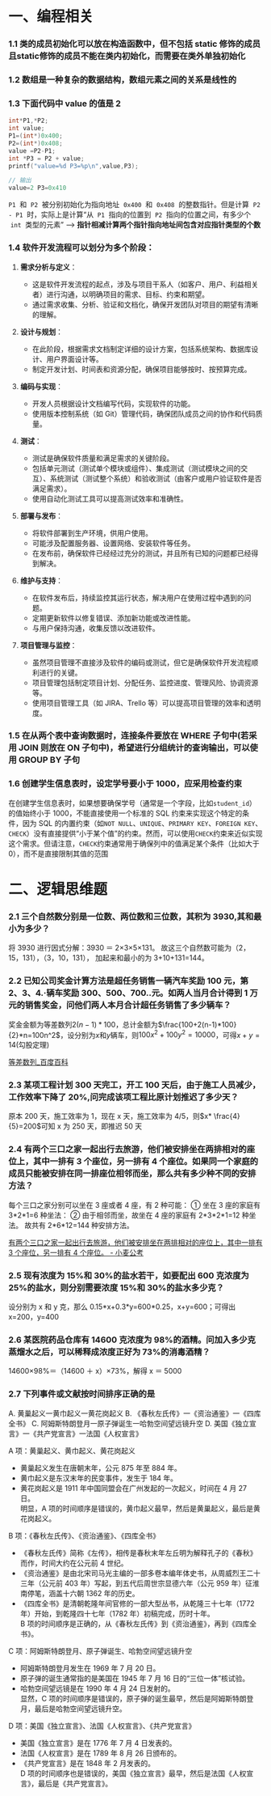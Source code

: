 # 一、编程相关

### 1.1 类的成员初始化可以放在构造函数中，但不包括 static 修饰的成员且static修饰的成员不能在类内初始化，而需要在类外单独初始化

### 1.2 数组是一种复杂的数据结构，数组元素之间的关系是线性的

### 1.3 下面代码中 value 的值是 2

```cpp
int*P1,*P2;
int value;
P1=(int*)0x400;
P2=(int*)0x408;
value =P2-P1;
int *P3 = P2 + value;
printf("value=%d P3=%p\n",value,P3);

// 输出
value=2 P3=0x410
```

`P1`  和  `P2`  被分别初始化为指向地址  `0x400`  和  `0x408`  的整数指针。但是计算  `P2 - P1`  时，实际上是计算“从  `P1`  指向的位置到  `P2`  指向的位置之间，有多少个  `int`  类型的元素” --> **指针相减计算两个指针指向地址间包含对应指针类型的个数**

### 1.4 软件开发流程可以划分为多个阶段：

1. **需求分析与定义**：

   - 这是软件开发流程的起点，涉及与项目干系人（如客户、用户、利益相关者）进行沟通，以明确项目的需求、目标、约束和期望。
   - 通过需求收集、分析、验证和文档化，确保开发团队对项目的期望有清晰的理解。

2. **设计与规划**：

   - 在此阶段，根据需求文档制定详细的设计方案，包括系统架构、数据库设计、用户界面设计等。
   - 制定开发计划、时间表和资源分配，确保项目能够按时、按预算完成。

3. **编码与实现**：

   - 开发人员根据设计文档编写代码，实现软件的功能。
   - 使用版本控制系统（如 Git）管理代码，确保团队成员之间的协作和代码质量。

4. **测试**：

   - 测试是确保软件质量和满足需求的关键阶段。
   - 包括单元测试（测试单个模块或组件）、集成测试（测试模块之间的交互）、系统测试（测试整个系统）和验收测试（由客户或用户验证软件是否满足需求）。
   - 使用自动化测试工具可以提高测试效率和准确性。

5. **部署与发布**：

   - 将软件部署到生产环境，供用户使用。
   - 可能涉及配置服务器、设置网络、安装软件等任务。
   - 在发布前，确保软件已经经过充分的测试，并且所有已知的问题都已经得到解决。

6. **维护与支持**：

   - 在软件发布后，持续监控其运行状态，解决用户在使用过程中遇到的问题。
   - 定期更新软件以修复错误、添加新功能或改进性能。
   - 与用户保持沟通，收集反馈以改进软件。

7. **项目管理与监控**：

   - 虽然项目管理不直接涉及软件的编码或测试，但它是确保软件开发流程顺利进行的关键。
   - 项目管理包括制定项目计划、分配任务、监控进度、管理风险、协调资源等。
   - 使用项目管理工具（如 JIRA、Trello 等）可以提高项目管理的效率和透明度。

### 1.5 在从两个表中查询数据时，连接条件要放在 WHERE 子句中(若采用 JOIN 则放在 ON 子句中)，希望进行分组统计的查询输出，可以使用 GROUP BY 子句

### 1.6 创建学生信息表时，设定学号要小于 1000，应采用检查约束

在创建学生信息表时，如果想要确保学号（通常是一个字段，比如`student_id`）的值始终小于 1000，不能直接使用一个标准的 SQL 约束来实现这个特定的条件，因为 SQL 的内置约束（如`NOT NULL`、`UNIQUE`、`PRIMARY KEY`、`FOREIGN KEY`、`CHECK`）没有直接提供“小于某个值”的约束。然而，可以使用`CHECK`约束来近似实现这个需求。但请注意，`CHECK`约束通常用于确保列中的值满足某个条件（比如大于 0），而不是直接限制其值的范围

# 二、逻辑思维题

### 2.1 三个自然数分别是一位数、两位数和三位数，其积为 3930,其和最小为多少？

将 3930 进行因式分解：3930 ＝ 2×3×5×131。
故这三个自然数可能为（2，15，131），（3，10，131），
加起来和最小的为 3+10+131=144。

### 2.2 已知公司奖金计算方法是超任务销售一辆汽车奖励 100 元，第 2、3、4.·辆车奖励 300、500、700..元。如两人当月合计得到 1 万元的销售奖金，问他们两人本月合计超任务销售了多少辆车？

奖金金额为等差数列$2(n-1)*100$，总计金额为$\frac{100+2(n-1)*100}{2}*n=100n^2$，设分别为$x$和$y$辆车，则$100x^2+100y^2=10000$，可得$x+y=14$(勾股定理)

[等差数列\_百度百科](https://baike.baidu.com/item/%E7%AD%89%E5%B7%AE%E6%95%B0%E5%88%97/1129192)

### 2.3 某项工程计划 300 天完工，开工 100 天后，由于施工人员减少，工作效率下降了 20%,问完成该项工程比原计划推迟了多少天？

原本 200 天，施工效率为 1，现在 x 天，施工效率为 4/5，则$x* \frac{4}{5}=200$可知 x 为 250 天，即推迟 50 天

### 2.4 有两个三口之家一起出行去旅游，他们被安排坐在两排相对的座位上，其中一排有 3 个座位，另一排有 4 个座位。如果同一个家庭的成员只能被安排在同一排座位相邻而坐，那么共有多少种不同的安排方法？

每个三口之家分别可以坐在 3 座或者 4 座，有 2 种可能：
① 坐在 3 座的家庭有 3\*2\*1=6 种坐法：
② 由于相邻而坐，故坐在 4 座的家庭有 2\*3\*2\*1=12 种坐法。
故共有 2\*6\*12=144 种安排方法。

[有两个三口之家一起出行去旅游，他们被安排坐在两排相对的座位上，其中一排有 3 个座位，另一排有 4 个座位。 - 小麦公考](https://www.xiaomaigongkao.com/Article/article_details/id/100005901.html)

### 2.5 现有浓度为 15%和 30%的盐水若干，如要配出 600 克浓度为 25%的盐水，则分别需要浓度 15%和 30%的盐水多少克？

设分别为 x 和 y 克，那么 0.15\*x+0.3\*y=600\*0.25，x+y=600；可得出 x=200，y=400

### 2.6 某医院药品仓库有 14600 克浓度为 98%的酒精。问加入多少克蒸熘水之后，可以稀释成浓度正好为 73%的消毒酒精？

14600×98%＝（14600 ＋ x）×73%，解得 x ＝ 5000

### 2.7 下列事件或文献按时间排序正确的是

A. 黄巢起义一黄巾起义一黄花岗起义
B. 《春秋左氏传》一《资治通鉴》一《四库全书》
C. 阿姆斯特朗登月一原子弹诞生一哈勃空间望远镜升空
D. 美国《独立宣言》一《共产党宣言》一法国《人权宣言》

A 项：黄巢起义、黄巾起义、黄花岗起义

- 黄巢起义发生在唐朝末年，公元 875 年至 884 年。
- 黄巾起义是东汉末年的民变事件，发生于 184 年。
- 黄花岗起义是 1911 年中国同盟会在广州发起的一次起义，时间在 4 月 27 日。  
   明显，A 项的时间顺序是错误的，黄巾起义最早，然后是黄巢起义，最后是黄花岗起义。

B 项：《春秋左氏传》、《资治通鉴》、《四库全书》

- 《春秋左氏传》简称《左传》，相传是春秋末年左丘明为解释孔子的《春秋》而作，时间大约在公元前 4 世纪。
- 《资治通鉴》是由北宋司马光主编的一部多卷本编年体史书，从周威烈王二十三年（公元前 403 年）写起，到五代后周世宗显德六年（公元 959 年）征淮南停笔，涵盖十六朝 1362 年的历史。
- 《四库全书》是清朝乾隆年间官修的一部大型丛书，从乾隆三十七年（1772 年）开始，到乾隆四十七年（1782 年）初稿完成，历时十年。  
   B 项的时间顺序是正确的，从《春秋左氏传》到《资治通鉴》，再到《四库全书》。

C 项：阿姆斯特朗登月、原子弹诞生、哈勃空间望远镜升空

- 阿姆斯特朗登月发生在 1969 年 7 月 20 日。
- 原子弹的诞生通常指的是美国在 1945 年 7 月 16 日的“三位一体”核试验。
- 哈勃空间望远镜是在 1990 年 4 月 24 日发射的。  
   显然，C 项的时间顺序是错误的，原子弹的诞生最早，然后是阿姆斯特朗登月，最后是哈勃空间望远镜升空。

D 项：美国《独立宣言》、法国《人权宣言》、《共产党宣言》

- 美国《独立宣言》是在 1776 年 7 月 4 日发表的。
- 法国《人权宣言》是在 1789 年 8 月 26 日颁布的。
- 《共产党宣言》是在 1848 年 2 月发表的。  
   D 项的时间顺序也是错误的，美国《独立宣言》最早，然后是法国《人权宣言》，最后是《共产党宣言》。
